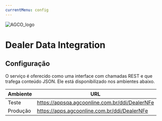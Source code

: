```yaml
---
currentMenu: config
---
```


![AGCO_logo](http://www.agco.com.br/content/agcocorp/pt_BR/_jcr_content/footermainparsys/footer/footerlogoimage.img.png/1485893878104.png)
# Dealer Data Integration

## Configuração
O serviço é oferecido como uma interface com chamadas REST e que trafega conteúdo JSON. Ele está disponibilizado nos ambientes abaixo.

|Ambiente|	URL|
|----|----|
|Teste|https://appsqa.agcoonline.com.br/ddi/DealerNFe||
|Produção|	https://apps.agcoonline.com.br/ddi/DealerNFe|

